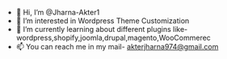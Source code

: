 - 👋 Hi, I’m @Jharna-Akter1
- 👀 I’m interested in Wordpress Theme Customization
- 🌱 I’m currently learning about different plugins like-wordpress,shopify,joomla,drupal,magento,WooCommerec
- 📫 You can reach me in my mail- akterjharna974@gmail.com

<!---
Jharna-Akter1/Jharna-Akter1 is a ✨ special ✨ repository because its `README.md` (this file) appears on your GitHub profile.
You can click the Preview link to take a look at your changes.
--->
